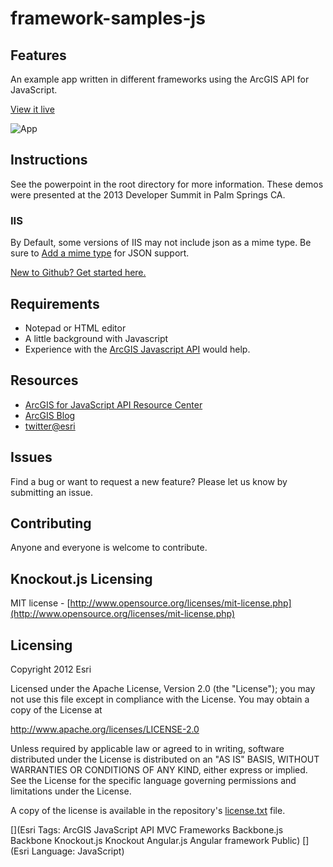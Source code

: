 # framework-samples-js

## Features
An example app written in different frameworks using the ArcGIS API for JavaScript.

[View it live](http://driskull.github.com/framework-samples-js/)

![App](https://raw.github.com/driskull/framework-samples-js/master/gh-images/app.png)

## Instructions
See the powerpoint in the root directory for more information. These demos were presented at the 2013 Developer Summit in Palm Springs CA.

### IIS

By Default, some versions of IIS may not include json as a mime type. Be sure to [Add a mime type](https://technet.microsoft.com/en-us/library/cc725608%28v=ws.10%29.aspx) for JSON support.

 [New to Github? Get started here.](https://github.com/)

## Requirements

* Notepad or HTML editor
* A little background with Javascript
* Experience with the [ArcGIS Javascript API](http://www.esri.com/) would help.

## Resources

* [ArcGIS for JavaScript API Resource Center](http://help.arcgis.com/en/webapi/javascript/arcgis/index.html)
* [ArcGIS Blog](http://blogs.esri.com/esri/arcgis/)
* [twitter@esri](http://twitter.com/esri)

## Issues

Find a bug or want to request a new feature?  Please let us know by submitting an issue.

## Contributing

Anyone and everyone is welcome to contribute.

## Knockout.js Licensing

MIT license - [http://www.opensource.org/licenses/mit-license.php](http://www.opensource.org/licenses/mit-license.php)

## Licensing
Copyright 2012 Esri

Licensed under the Apache License, Version 2.0 (the "License");
you may not use this file except in compliance with the License.
You may obtain a copy of the License at

   http://www.apache.org/licenses/LICENSE-2.0

Unless required by applicable law or agreed to in writing, software
distributed under the License is distributed on an "AS IS" BASIS,
WITHOUT WARRANTIES OR CONDITIONS OF ANY KIND, either express or implied.
See the License for the specific language governing permissions and
limitations under the License.

A copy of the license is available in the repository's [license.txt](https://raw.github.com/Esri/framework-samples-js/master/license.txt) file.

[](Esri Tags: ArcGIS JavaScript API MVC Frameworks Backbone.js Backbone Knockout.js Knockout Angular.js Angular framework Public)
[](Esri Language: JavaScript)
